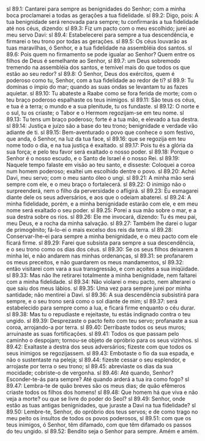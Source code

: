 sl 89.1: Cantarei para sempre as benignidades do Senhor; com a minha boca proclamarei a todas as gerações a tua fidelidade.
sl 89.2: Digo, pois: A tua benignidade será renovada para sempre; tu confirmarás a tua fidelidade até nos céus, dizendo:
sl 89.3: Fiz um pacto com o meu escolhido; jurei ao meu servo Davi:
sl 89.4: Estabelecerei para sempre a tua descendência, e firmarei o teu trono por todas as gerações.
sl 89.5: Os céus louvarão as tuas maravilhas, ó Senhor, e a tua fidelidade na assembléia dos santos.
sl 89.6: Pois quem no firmamento se pode igualar ao Senhor? Quem entre os filhos de Deus é semelhante ao Senhor,
sl 89.7: um Deus sobremodo tremendo na assembléia dos santos, e temível mais do que todos os que estão ao seu redor?
sl 89.8: Ó Senhor, Deus dos exércitos, quem é poderoso como tu, Senhor, com a tua fidelidade ao redor de ti?
sl 89.9: Tu dominas o ímpio do mar; quando as suas ondas se levantam tu as fazes aquietar.
sl 89.10: Tu abateste a Raabe como se fora ferida de morte; com o teu braço poderoso espalhaste os teus inimigos.
sl 89.11: São teus os céus, e tua é a terra; o mundo e a sua plenitude, tu os fundaste.
sl 89.12: O norte e o sul, tu os criaste; o Tabor e o Hermom regozijam-se em teu nome.
sl 89.13: Tu tens um braço poderoso; forte é a tua mão, e elevado a tua destra.
sl 89.14: Justiça e juízo são a base do teu trono; benignidade e verdade vão adiante de ti.
sl 89.15: Bem-aventurado o povo que conhece o som festivo, que anda, ó Senhor, na luz da tua face,
sl 89.16: que se regozija em teu nome todo o dia, e na tua justiça é exaltado.
sl 89.17: Pois tu és a glória da sua força; e pelo teu favor será exaltado o nosso poder.
sl 89.18: Porque o Senhor é o nosso escudo, e o Santo de Israel é o nosso Rei.
sl 89.19: Naquele tempo falaste em visão ao teu santo, e disseste: Coloquei a coroa num homem poderoso; exaltei um escolhido dentre o povo.
sl 89.20: Achei Davi, meu servo; com o meu santo óleo o ungi.
sl 89.21: A minha mão será sempre com ele, e o meu braço o fortalecerá.
sl 89.22: O inimigo não o surpreenderá, nem o filho da perversidade o afligirá.
sl 89.23: Eu esmagarei diante dele os seus adversários, e aos que o odeiam abaterei.
sl 89.24: A minha fidelidade, porém, e a minha benignidade estarão com ele, e em meu nome será exaltado o seu poder.
sl 89.25: Porei a sua mão sobre o mar, e a sua destra sobre os rios.
sl 89.26: Ele me invocará, dizendo: Tu és meu pai, meu Deus, e a rocha da minha salvação.
sl 89.27: Também lhe darei o lugar de primogênito; fá-lo-ei o mais excelso dos reis da terra.
sl 89.28: Conservar-lhe-ei para sempre a minha benignidade, e o meu pacto com ele ficará firme.
sl 89.29: Farei que subsista para sempre a sua descendência, e o seu trono como os dias dos céus.
sl 89.30: Se os seus filhos deixarem a minha lei, e não andarem nas minhas ordenanças,
sl 89.31: se profanarem os meus preceitos, e não guardarem os meus mandamentos,
sl 89.32: então visitarei com vara a sua transgressão, e com açoites a sua iniqüidade.
sl 89.33: Mas não lhe retirarei totalmente a minha benignidade, nem faltarei com a minha fidelidade.
sl 89.34: Não violarei o meu pacto, nem alterarei o que saiu dos meus lábios.
sl 89.35: Uma vez para sempre jurei por minha santidade; não mentirei a Davi.
sl 89.36: A sua descendência subsistirá para sempre, e o seu trono será como o sol diante de mim;
sl 89.37: será estabelecido para sempre como a lua, e ficará firme enquanto o céu durar.
sl 89.38: Mas tu o repudiaste e rejeitaste, tu estás indignado contra o teu ungido.
sl 89.39: Desprezaste o pacto feito com teu servo; profanaste a sua coroa, arrojando-a por terra.
sl 89.40: Derribaste todos os seus muros; arruinaste as suas fortificações.
sl 89.41: Todos os que passam pelo caminho o despojam; tornou-se objeto de opróbrio para os seus vizinhos.
sl 89.42: Exaltaste a destra dos seus adversários; fizeste com que todos os seus inimigos se regozijassem.
sl 89.43: Embotaste o fio da sua espada, e não o sustentaste na peleja;
sl 89.44: fizeste cessar o seu esplendor, e arrojaste por terra o seu trono;
sl 89.45: abreviaste os dias da sua mocidade; cobriste-o de vergonha.
sl 89.46: Até quando, Senhor? Esconder-te-ás para sempre? Até quando arderá a tua ira como fogo?
sl 89.47: Lembra-te de quão breves são os meus dias; de quão efêmeros criaste todos os filhos dos homens!
sl 89.48: Que homem há que viva e não veja a morte? ou que se livre do poder do Seol?
sl 89.49: Senhor, onde estão as tuas antigas benignidades, que juraste a Davi na tua fidelidade?
sl 89.50: Lembre-te, Senhor, do opróbrio dos teus servos; e de como trago no meu peito os insultos de todos os povos poderosos,
sl 89.51: com que os teus inimigos, ó Senhor, têm difamado, com que têm difamado os passos do teu ungido.
sl 89.52: Bendito seja o Senhor para sempre. Amém e amém.
